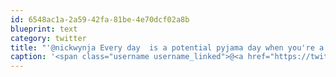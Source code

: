 ```yaml
---
id: 6548ac1a-2a59-42fa-81be-4e70dcf02a8b
blueprint: text
category: twitter
title: "'@nickwynja Every day  is a potential pyjama day when you're a freelancer :)"
caption: '<span class="username username_linked">@<a href="https://twitter.com/nickwynja" title="Nick Wynja">nickwynja</a></span> Every day  is a potential pyjama day when you''re a freelancer :)'
---
```

